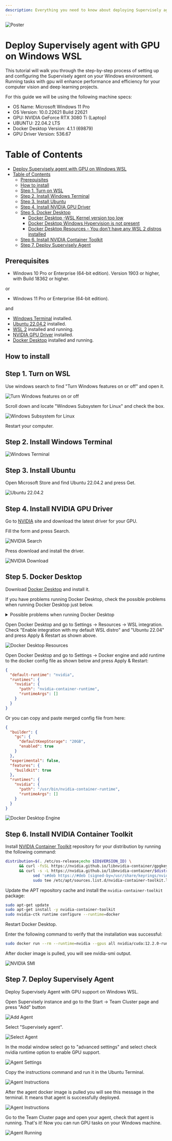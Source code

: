 ```yaml
---
description: Everything you need to know about deploying Supervisely agent on Windows WSL
---
```


![Poster](https://github.com/supervisely/developer-portal/assets/48913536/65111fd2-e58b-4a8e-86be-12bab6709b68)

# Deploy Supervisely agent with GPU on Windows WSL

This tutorial will walk you through the step-by-step process of setting up and configuring the Supervisely agent on your Windows environment. Running tasks with gpu will enhance performance and efficiency for your computer vision and deep learning projects.

For this guide we will be using the following machine specs:
- OS Name: Microsoft Windows 11 Pro
- OS Version: 10.0.22621 Build 22621
- GPU: NVIDIA GeForce RTX 3080 Ti (Laptop)
- UBUNTU: 22.04.2 LTS
- Docker Desktop Version: 4.1.1 (69879)
- GPU Driver Version: 536.67

# Table of Contents

- [Deploy Supervisely agent with GPU on Windows WSL](#deploy-supervisely-agent-with-gpu-on-windows-wsl)
- [Table of Contents](#table-of-contents)
  - [Prerequisites](#prerequisites)
  - [How to install](#how-to-install)
  - [Step 1. Turn on WSL](#step-1-turn-on-wsl)
  - [Step 2. Install Windows Terminal](#step-2-install-windows-terminal)
  - [Step 3. Install Ubuntu](#step-3-install-ubuntu)
  - [Step 4. Install NVIDIA GPU Driver](#step-4-install-nvidia-gpu-driver)
  - [Step 5. Docker Desktop](#step-5-docker-desktop)
    - [Docker Desktop -WSL Kernel version too low](#docker-desktop--wsl-kernel-version-too-low)
    - [Docker Desktop Windows Hypervision is not present](#docker-desktop-windows-hypervision-is-not-present)
    - [Docker Desktop Resources - You don't have any WSL 2 distros installed](#docker-desktop-resources---you-dont-have-any-wsl-2-distros-installed)
  - [Step 6. Install NVIDIA Container Toolkit](#step-6-install-nvidia-container-toolkit)
  - [Step 7. Deploy Supervisely Agent](#step-7-deploy-supervisely-agent)

## Prerequisites

* Windows 10 Pro or Enterprise (64-bit edition). Version 1903 or higher, with Build 18362 or higher.

or

* Windows 11 Pro or Enterprise (64-bit edition).

and

* [Windows Terminal](https://www.microsoft.com/store/productid/9N0DX20HK701) installed.
* [Ubuntu 22.04.2](https://www.microsoft.com/store/productid/9PN20MSR04DW?ocid=pdpshare) installed.
* [WSL 2](https://docs.microsoft.com/en-us/windows/wsl/install-win10) installed and running.
* [NVIDIA GPU Driver](https://www.nvidia.com/Download/index.aspx?lang=en-us) installed.
* [Docker Desktop](https://www.docker.com/products/docker-desktop) installed and running.


## How to install


## Step 1. Turn on WSL

Use windows search to find "Turn Windows features on or off" and open it.

![Turn Windows features on or off](https://github.com/supervisely/developer-portal/assets/48913536/c25b3ddb-af4c-4066-9037-c1c7bb77c171)

Scroll down and locate "Windows Subsystem for Linux" and check the box.

![Windows Subsystem for Linux](https://github.com/supervisely/developer-portal/assets/48913536/8afd1be8-f1b0-4bf8-8a26-3102449a7a7d)

Restart your computer.

## Step 2. Install Windows Terminal

![Windows Terminal](https://github.com/supervisely/developer-portal/assets/48913536/4be351b1-aed7-4b71-af9f-bc5c743689d9)

## Step 3. Install Ubuntu

Open Microsoft Store and find Ubuntu 22.04.2 and press Get.

![Ubuntu 22.04.2](https://github.com/supervisely/developer-portal/assets/48913536/4be2475e-acbd-4cd6-80aa-04eda2394d49)

## Step 4. Install NVIDIA GPU Driver

Go to [NVIDIA](https://www.nvidia.com/Download/index.aspx?lang=en-us) site and download the latest driver for your GPU.

Fill the form and press Search.

![NVIDIA Search](https://github.com/supervisely/developer-portal/assets/48913536/5b37a6a8-7340-45e7-9166-905e0a28a0a0)

Press download and install the driver.

![NVIDIA Download](https://github.com/supervisely/developer-portal/assets/48913536/35cc54d9-096e-4217-9514-43e173051315)

## Step 5. Docker Desktop

Download [Docker Desktop](https://www.docker.com/products/docker-desktop) and install it.

If you have problems running Docker Desktop, check the possible problems when running Docker Desktop just below.

<details>
<summary>Possible problems when running Docker Desktop</summary>

### Docker Desktop -WSL Kernel version too low

![Docker Desktop WSL Kernel version too low](https://github.com/supervisely/developer-portal/assets/48913536/d627d5c2-ea44-40a1-b8d9-0b200e956b9a)

Open Windows Terminal and run the following command:

```bash
wsl --update
```

### Docker Desktop Windows Hypervision is not present

![Docker Desktop Windows Hypervision is not present](https://github.com/supervisely/developer-portal/assets/48913536/d68d5e93-a94a-4063-b210-000b3a51912d)

Restart you computer and go to BIOS settings and enable Virtualization.

### Docker Desktop Resources - You don't have any WSL 2 distros installed

![Docker Desktop Resources - You don't have any WSL 2 distros installed](https://github.com/supervisely/developer-portal/assets/48913536/b59d7aa2-cece-423a-a818-f8d7d8038945)

In this case you need to update your WSL distro to version 2.

Open Windows Terminal and run the following commands:

1. Get name of your WSL distro

```bash
wsl -l -v
```
Output:

```text
  NAME                   STATE           VERSION
* Ubuntu-22.04           Running         1
  docker-desktop-data    Running         2
  docker-desktop         Running         2
```

2. Update your WSL distribution to version 2

```bash
wsl --set-version Ubuntu-22.04 2
```

Output:

```text
Conversion in progress, this may take a few minutes.
The operation completed successfully.
```

3. Set default WSL version to 2

```bash
wsl --set-default-version 2
```

Output:

```text
The operation completed successfully.
```

</details>

Open Docker Desktop and go to Settings -> Resources -> WSL integration.
Check "Enable integration with my default WSL distro" and "Ubuntu 22.04" and press Apply & Restart as shown above.

![Docker Desktop Resources](https://github.com/supervisely/developer-portal/assets/48913536/c89cab0a-b74c-4715-8a69-8d1f1fbde256)

Open Docker Desktop and go to Settings -> Docker engine and add runtime to the docker config file as shown below and press Apply & Restart:

```json
{
  "default-runtime": "nvidia",
  "runtimes": {
    "nvidia": {
      "path": "nvidia-container-runtime",
      "runtimeArgs": []
    }
  }
}
```

Or you can copy and paste merged config file from here:

```json
{
  "builder": {
    "gc": {
      "defaultKeepStorage": "20GB",
      "enabled": true
    }
  },
  "experimental": false,
  "features": {
    "buildkit": true
  },
  "runtimes": {
    "nvidia": {
      "path": "/usr/bin/nvidia-container-runtime",
      "runtimeArgs": []
    }
  }
}
```

![Docker Desktop Engine](https://github.com/supervisely/developer-portal/assets/48913536/c89cab0a-b74c-4715-8a69-8d1f1fbde256)

## Step 6. Install NVIDIA Container Toolkit

Install [NVIDIA Container Toolkit](https://docs.nvidia.com/datacenter/cloud-native/container-toolkit/latest/install-guide.html#step-1-install-nvidia-container-toolkit) repository for your distribution by running the following command:

```bash
distribution=$(. /etc/os-release;echo $ID$VERSION_ID) \
      && curl -fsSL https://nvidia.github.io/libnvidia-container/gpgkey | sudo gpg --dearmor -o /usr/share/keyrings/nvidia-container-toolkit-keyring.gpg \
      && curl -s -L https://nvidia.github.io/libnvidia-container/$distribution/libnvidia-container.list | \
            sed 's#deb https://#deb [signed-by=/usr/share/keyrings/nvidia-container-toolkit-keyring.gpg] https://#g' | \
            sudo tee /etc/apt/sources.list.d/nvidia-container-toolkit.list
```

Update the APT repository cache and install the `nvidia-container-toolkit` package:

```bash
sudo apt-get update
sudo apt-get install -y nvidia-container-toolkit
sudo nvidia-ctk runtime configure --runtime=docker
```

Restart Docker Desktop.

Enter the following command to verify that the installation was successful:

```bash
sudo docker run --rm --runtime=nvidia --gpus all nvidia/cuda:12.2.0-runtime-ubuntu22.04 nvidia-smi
```

After docker image is pulled, you will see nvidia-smi output.

![NVIDIA SMI](https://github.com/supervisely/developer-portal/assets/48913536/ec23d667-a068-46fd-b36c-cd7ed24d1018)

## Step 7. Deploy Supervisely Agent

Deploy Supervisely Agent with GPU support on Windows WSL.

Open Supervisely instance and go to the Start -> Team Cluster page and press "Add" button

![Add Agent](https://github.com/supervisely/developer-portal/assets/48913536/ced70275-777f-4643-aefd-991ffc902971)

Select "Supervisely agent".

![Select Agent](https://github.com/supervisely/developer-portal/assets/48913536/753cff60-1a9e-49ad-9121-193141bb2e4e)

In the modal window select go to "advanced settings" and select check nvidia runtime option to enable GPU support.

![Agent Settings](https://github.com/supervisely/developer-portal/assets/48913536/014aab71-6dad-4f9f-b5d8-9a2cce36f66e)

Copy the instructions command and run it in the Ubuntu Terminal.

![Agent Instructions](https://github.com/supervisely/developer-portal/assets/48913536/3427c17d-9cee-4f7c-bdc6-feb6ba27c9f4)

After the agent docker image is pulled you will see this message in the terminal. It means that agent is successfully deployed.

![Agent Instructions](https://github.com/supervisely/developer-portal/assets/48913536/4c3e23e3-38c9-414b-9c8f-294746b24559)

Go to the Team Cluster page and open your agent, check that agent is running. That's it! Now you can run GPU tasks on your Windows machine.

![Agent Running](https://github.com/supervisely/developer-portal/assets/48913536/81c8b346-060b-45d0-ac42-2d52790e1488)
